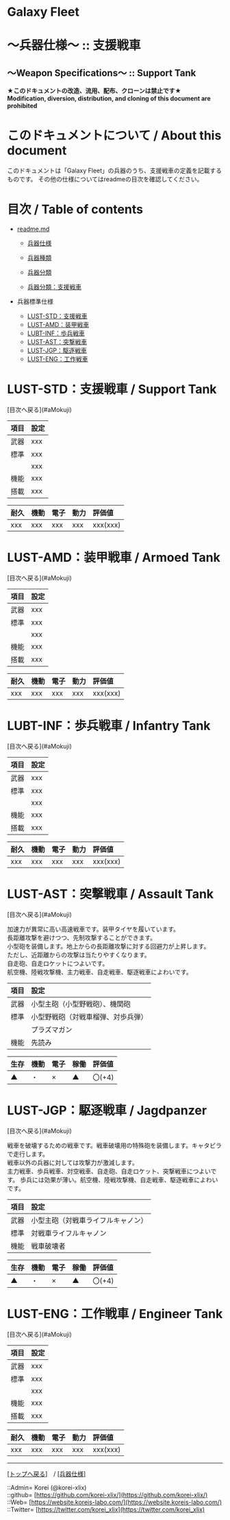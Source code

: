 # Galaxy Fleet
  
<h1>～兵器仕様～ :: 支援戦車</h1>  
<h2>～Weapon Specifications～ :: Support Tank</h2>  
  

**★このドキュメントの改造、流用、配布、クローンは禁止です★**  
    **Modification, diversion, distribution, and cloning of this document are prohibited**  
  

<h1 id="aHowto">このドキュメントについて / About this document</h1>  
このドキュメントは「Galaxy Fleet」の兵器のうち、支援戦車の定義を記載するものです。  
その他の仕様についてはreadmeの目次を確認してください。  
  





<h1 id="aMokuji">目次 / Table of contents</h1>  

* [readme.md](/readme.md)
  * [兵器仕様](/unit/readme.md)
  * [兵器種類](/strategypart/readme.md#aUnitKind)
  * [兵器分類](/unit/readme.md#aUnitClass)

  * [兵器分類：支援戦車](/unit/readme.md#aSupportTank)

* 兵器標準仕様
  * [LUST-STD：支援戦車](#aSupportTank)
  * [LUST-AMD：装甲戦車](#aArmoedTank)
  * [LUBT-INF：歩兵戦車](#aInfantryTank)
  * [LUST-AST：突撃戦車](#aAssaultTank)
  * [LUST-JGP：駆逐戦車](#aJagdpanzer)
  * [LUST-ENG：工作戦車](#aEngineerTank)
  





<h1 id="aSupportTank">LUST-STD：支援戦車 / Support Tank</h1>  
  [目次へ戻る](#aMokuji)  
  

|項目  |設定  |
|:--|:--|
|武器  |xxx  |
|標準  |xxx  |
|      |xxx  |
|機能  |xxx  |
|搭載  |xxx  |

|耐久  |機動  |電子  |動力  |評価値    |
|:--|:--|:--|:--|:--|
| xxx   | xxx   | xxx   | xxx   | xxx(xxx)   |
  





<h1 id="aArmoedTank">LUST-AMD：装甲戦車 / Armoed Tank</h1>  
  [目次へ戻る](#aMokuji)  
  

|項目  |設定  |
|:--|:--|
|武器  |xxx  |
|標準  |xxx  |
|      |xxx  |
|機能  |xxx  |
|搭載  |xxx  |

|耐久  |機動  |電子  |動力  |評価値    |
|:--|:--|:--|:--|:--|
| xxx   | xxx   | xxx   | xxx   | xxx(xxx)   |
  





<h1 id="aInfantryTank">LUBT-INF：歩兵戦車 / Infantry Tank</h1>  
  [目次へ戻る](#aMokuji)  
  

|項目  |設定  |
|:--|:--|
|武器  |xxx  |
|標準  |xxx  |
|      |xxx  |
|機能  |xxx  |
|搭載  |xxx  |

|耐久  |機動  |電子  |動力  |評価値    |
|:--|:--|:--|:--|:--|
| xxx   | xxx   | xxx   | xxx   | xxx(xxx)   |
  





<h1 id="aAssaultTank">LUST-AST：突撃戦車 / Assault Tank</h1>  
  [目次へ戻る](#aMokuji)  
  

加速力が異常に高い高速戦車です。装甲タイヤを履いています。  
長距離攻撃を避けつつ、先制攻撃することができます。  
小型砲を装備します。地上からの長距離攻撃に対する回避力が上昇します。  
ただし、近距離からの攻撃は当たりやすくなります。  
自走砲、自走ロケットにつよいです。  
航空機、陸戦攻撃機、主力戦車、自走戦車、駆逐戦車によわいです。  

|項目  |設定  |
|:--|:--|
|武器  |小型主砲（小型野戦砲）、機関砲  |
|標準  |小型野戦砲（対戦車榴弾、対歩兵弾）  |
|      |プラズマガン  |
|機能  |先読み  |

|生存  |機動  |電子  |稼働  |評価値    |
|:--|:--|:--|:--|:--|
| ▲   | ・   | ×   | ▲   | 〇(+4)   |
  





<h1 id="aJagdpanzer">LUST-JGP：駆逐戦車 / Jagdpanzer</h1>  
  [目次へ戻る](#aMokuji)  
  

戦車を破壊するための戦車です。戦車破壊用の特殊砲を装備します。キャタピラで走行します。  
戦車以外の兵器に対しては攻撃力が激減します。  
主力戦車、歩兵戦車、対空戦車、自走砲、自走ロケット、突撃戦車につよいです。
歩兵には効果が薄い。航空機、陸戦攻撃機、自走戦車、駆逐戦車によわいです。

|項目  |設定  |
|:--|:--|
|武器  |小型主砲（対戦車ライフルキャノン）  |
|標準  |対戦車ライフルキャノン  |
|機能  |戦車破壊者  |

|生存  |機動  |電子  |稼働  |評価値    |
|:--|:--|:--|:--|:--|
| ▲   | ・   | ×   | ▲   | 〇(+4)   |
  





<h1 id="aEngineerTank">LUST-ENG：工作戦車 / Engineer Tank</h1>  
  [目次へ戻る](#aMokuji)  
  

|項目  |設定  |
|:--|:--|
|武器  |xxx  |
|標準  |xxx  |
|      |xxx  |
|機能  |xxx  |
|搭載  |xxx  |

|耐久  |機動  |電子  |動力  |評価値    |
|:--|:--|:--|:--|:--|
| xxx   | xxx   | xxx   | xxx   | xxx(xxx)   |
  





***
[[トップへ戻る]](/readme.md)　/
[[兵器仕様]](/unit/readme.md)  
  
::Admin= Korei (@korei-xlix)  
::github= [https://github.com/korei-xlix/](https://github.com/korei-xlix/)  
::Web= [https://website.koreis-labo.com/](https://website.koreis-labo.com/)  
::Twitter= [https://twitter.com/korei_xlix](https://twitter.com/korei_xlix)  
